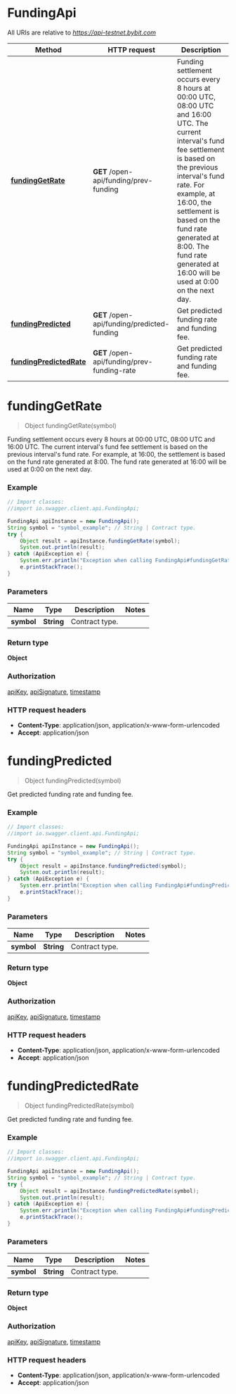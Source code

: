 # FundingApi

All URIs are relative to *https://api-testnet.bybit.com*

Method | HTTP request | Description
------------- | ------------- | -------------
[**fundingGetRate**](FundingApi.md#fundingGetRate) | **GET** /open-api/funding/prev-funding | Funding settlement occurs every 8 hours at 00:00 UTC, 08:00 UTC and 16:00 UTC. The current interval&#39;s fund fee settlement is based on the previous interval&#39;s fund rate. For example, at 16:00, the settlement is based on the fund rate generated at 8:00. The fund rate generated at 16:00 will be used at 0:00 on the next day.
[**fundingPredicted**](FundingApi.md#fundingPredicted) | **GET** /open-api/funding/predicted-funding | Get predicted funding rate and funding fee.
[**fundingPredictedRate**](FundingApi.md#fundingPredictedRate) | **GET** /open-api/funding/prev-funding-rate | Get predicted funding rate and funding fee.


<a name="fundingGetRate"></a>
# **fundingGetRate**
> Object fundingGetRate(symbol)

Funding settlement occurs every 8 hours at 00:00 UTC, 08:00 UTC and 16:00 UTC. The current interval&#39;s fund fee settlement is based on the previous interval&#39;s fund rate. For example, at 16:00, the settlement is based on the fund rate generated at 8:00. The fund rate generated at 16:00 will be used at 0:00 on the next day.

### Example
```java
// Import classes:
//import io.swagger.client.api.FundingApi;

FundingApi apiInstance = new FundingApi();
String symbol = "symbol_example"; // String | Contract type.
try {
    Object result = apiInstance.fundingGetRate(symbol);
    System.out.println(result);
} catch (ApiException e) {
    System.err.println("Exception when calling FundingApi#fundingGetRate");
    e.printStackTrace();
}
```

### Parameters

Name | Type | Description  | Notes
------------- | ------------- | ------------- | -------------
 **symbol** | **String**| Contract type. |

### Return type

**Object**

### Authorization

[apiKey](../README.md#apiKey), [apiSignature](../README.md#apiSignature), [timestamp](../README.md#timestamp)

### HTTP request headers

 - **Content-Type**: application/json, application/x-www-form-urlencoded
 - **Accept**: application/json

<a name="fundingPredicted"></a>
# **fundingPredicted**
> Object fundingPredicted(symbol)

Get predicted funding rate and funding fee.

### Example
```java
// Import classes:
//import io.swagger.client.api.FundingApi;

FundingApi apiInstance = new FundingApi();
String symbol = "symbol_example"; // String | Contract type.
try {
    Object result = apiInstance.fundingPredicted(symbol);
    System.out.println(result);
} catch (ApiException e) {
    System.err.println("Exception when calling FundingApi#fundingPredicted");
    e.printStackTrace();
}
```

### Parameters

Name | Type | Description  | Notes
------------- | ------------- | ------------- | -------------
 **symbol** | **String**| Contract type. |

### Return type

**Object**

### Authorization

[apiKey](../README.md#apiKey), [apiSignature](../README.md#apiSignature), [timestamp](../README.md#timestamp)

### HTTP request headers

 - **Content-Type**: application/json, application/x-www-form-urlencoded
 - **Accept**: application/json

<a name="fundingPredictedRate"></a>
# **fundingPredictedRate**
> Object fundingPredictedRate(symbol)

Get predicted funding rate and funding fee.

### Example
```java
// Import classes:
//import io.swagger.client.api.FundingApi;

FundingApi apiInstance = new FundingApi();
String symbol = "symbol_example"; // String | Contract type.
try {
    Object result = apiInstance.fundingPredictedRate(symbol);
    System.out.println(result);
} catch (ApiException e) {
    System.err.println("Exception when calling FundingApi#fundingPredictedRate");
    e.printStackTrace();
}
```

### Parameters

Name | Type | Description  | Notes
------------- | ------------- | ------------- | -------------
 **symbol** | **String**| Contract type. |

### Return type

**Object**

### Authorization

[apiKey](../README.md#apiKey), [apiSignature](../README.md#apiSignature), [timestamp](../README.md#timestamp)

### HTTP request headers

 - **Content-Type**: application/json, application/x-www-form-urlencoded
 - **Accept**: application/json


